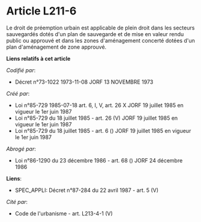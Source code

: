 # Article L211-6

Le droit de préemption urbain est applicable de plein droit dans les secteurs sauvegardés dotés d'un plan de sauvegarde et de
mise en valeur rendu public ou approuvé et dans les zones d'aménagement concerté dotées d'un plan d'aménagement de zone
approuvé.

**Liens relatifs à cet article**

_Codifié par_:

  - Décret n°73-1022 1973-11-08 JORF 13 NOVEMBRE 1973

_Créé par_:

  - Loi n°85-729 1985-07-18 art. 6, I, V, art. 26 X JORF 19 juillet 1985   en vigueur le 1er juin 1987
  - Loi n°85-729 du 18 juillet 1985 - art. 26 (V) JORF 19 juillet 1985   en vigueur le 1er juin 1987
  - Loi n°85-729 du 18 juillet 1985 - art. 6 () JORF 19 juillet 1985   en vigueur le 1er juin 1987

_Abrogé par_:

  - Loi n°86-1290 du 23 décembre 1986 - art. 68 () JORF 24 décembre 1986

**Liens**:

  - SPEC_APPLI: Décret n°87-284 du 22 avril 1987 - art. 5 (V)

_Cité par_:

  - Code de l'urbanisme - art. L213-4-1 (V)
